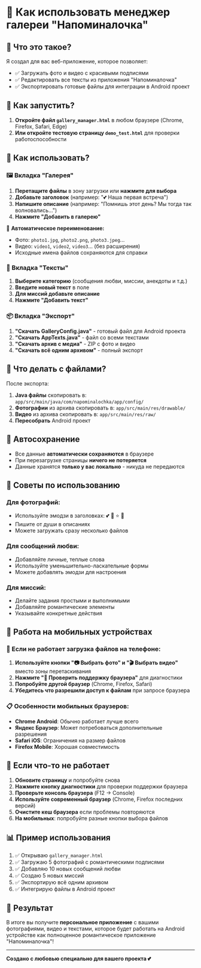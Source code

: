 # 💖 Как использовать менеджер галереи "Напоминалочка"

## 🎯 Что это такое?

Я создал для вас веб-приложение, которое позволяет:
- ✅ Загружать фото и видео с красивыми подписями
- ✅ Редактировать все тексты из приложения "Напоминалочка"
- ✅ Экспортировать готовые файлы для интеграции в Android проект

## 🚀 Как запустить?

1. **Откройте файл `gallery_manager.html`** в любом браузере (Chrome, Firefox, Safari, Edge)
2. **Или откройте тестовую страницу `demo_test.html`** для проверки работоспособности

## 📱 Как использовать?

### 🖼️ Вкладка "Галерея"
1. **Перетащите файлы** в зону загрузки или **нажмите для выбора**
2. **Добавьте заголовок** (например: "💕 Наша первая встреча")
3. **Напишите описание** (например: "Помнишь этот день? Мы тогда так волновались...")
4. **Нажмите "Добавить в галерею"**

🔄 **Автоматическое переименование:**
- Фото: `photo1.jpg`, `photo2.png`, `photo3.jpeg`...
- Видео: `video1`, `video2`, `video3`... (без расширения)
- Исходные имена файлов сохраняются для справки

### 📝 Вкладка "Тексты"
1. **Выберите категорию** (сообщения любви, миссии, анекдоты и т.д.)
2. **Введите новый текст** в поле
3. **Для миссий добавьте описание**
4. **Нажмите "Добавить текст"**

### 📦 Вкладка "Экспорт"
1. **"Скачать GalleryConfig.java"** - готовый файл для Android проекта
2. **"Скачать AppTexts.java"** - файл со всеми текстами
3. **"Скачать архив с медиа"** - ZIP с фото и видео
4. **"Скачать всё одним архивом"** - полный экспорт

## 🔧 Что делать с файлами?

После экспорта:

1. **Java файлы** скопировать в: `app/src/main/java/com/napominalochka/app/config/`
2. **Фотографии** из архива скопировать в: `app/src/main/res/drawable/`
3. **Видео** из архива скопировать в: `app/src/main/res/raw/`
4. **Пересобрать** Android проект

## 💾 Автосохранение

- Все данные **автоматически сохраняются** в браузере
- При перезагрузке страницы **ничего не потеряется**
- Данные хранятся **только у вас локально** - никуда не передаются

## 🎨 Советы по использованию

### Для фотографий:
- Используйте эмодзи в заголовках: 💕 🌅 ⭐ 🌸
- Пишите от души в описаниях
- Можете загружать сразу несколько файлов

### Для сообщений любви:
- Добавляйте личные, теплые слова
- Используйте уменьшительно-ласкательные формы
- Можете добавлять эмодзи для настроения

### Для миссий:
- Делайте задания простыми и выполнимыми
- Добавляйте романтические элементы
- Указывайте конкретные действия

## 📱 Работа на мобильных устройствах

### 🔧 Если не работает загрузка файлов на телефоне:

1. **Используйте кнопки "📷 Выбрать фото" и "🎬 Выбрать видео"** вместо зоны перетаскивания
2. **Нажмите "🔧 Проверить поддержку браузера"** для диагностики
3. **Попробуйте другой браузер** (Chrome, Firefox, Safari)
4. **Убедитесь что разрешили доступ к файлам** при запросе браузера

### 📋 Особенности мобильных браузеров:
- **Chrome Android**: Обычно работает лучше всего
- **Яндекс Браузер**: Может потребоваться дополнительные разрешения
- **Safari iOS**: Ограничения на размер файлов
- **Firefox Mobile**: Хорошая совместимость

## 🛟 Если что-то не работает

1. **Обновите страницу** и попробуйте снова
2. **Нажмите кнопку диагностики** для проверки поддержки браузера
3. **Проверьте консоль браузера** (F12 → Console)
4. **Используйте современный браузер** (Chrome, Firefox последних версий)
5. **Очистите кеш браузера** если проблемы повторяются
6. **На мобильных**: попробуйте разные кнопки выбора файлов

## 📊 Пример использования

1. ✅ Открываю `gallery_manager.html`
2. ✅ Загружаю 5 фотографий с романтическими подписями
3. ✅ Добавляю 10 новых сообщений любви
4. ✅ Создаю 5 новых миссий
5. ✅ Экспортирую всё одним архивом
6. ✅ Интегрирую файлы в Android проект

## 🎁 Результат

В итоге вы получите **персональное приложение** с вашими фотографиями, видео и текстами, которое будет работать на Android устройстве как полноценное романтическое приложение "Напоминалочка"!

---

**Создано с любовью специально для вашего проекта 💕**